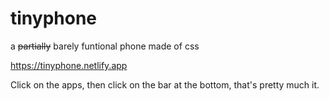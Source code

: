 # tinyphone
 a ~~partially~~ barely funtional phone made of css

https://tinyphone.netlify.app

Click on the apps, then click on the bar at the bottom, that's pretty much it. 
